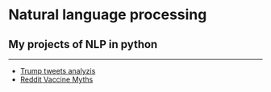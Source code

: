 # Natural language processing

## My projects of NLP in python
---
- [Trump tweets analyzis](https://github.com/Henrique-Gaspar/Natural_language_processing/blob/main/Trump_tweets.ipynb)
- [Reddit Vaccine Myths](https://github.com/Henrique-Gaspar/Natural_language_processing/blob/main/Reddit_Vaccine_Myths.ipynb)
